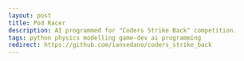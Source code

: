 ```yaml
---
layout: post
title: Pod Racer
description: AI programmed for "Coders Strike Back" competition.
tags: python physics modelling game-dev ai programming
redirect: https://github.com/iansedano/coders_strike_back
---
```


